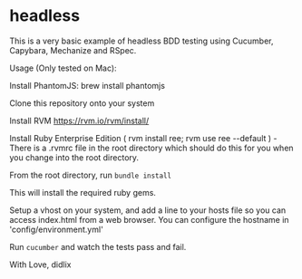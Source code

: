 headless
========

This is a very basic example of headless BDD testing using Cucumber, Capybara, Mechanize and RSpec.

Usage (Only tested on Mac):

Install PhantomJS: brew install phantomjs

Clone this repository onto your system

Install RVM https://rvm.io/rvm/install/

Install Ruby Enterprise Edition ( rvm install ree; rvm use ree --default ) - There is a .rvmrc file in the root directory which should do this for you when you change into the root directory.

From the root directory, run `bundle install`

This will install the required ruby gems.

Setup a vhost on your system, and add a line to your hosts file so you can access index.html from a web browser. You can configure the hostname in 'config/environment.yml'

Run `cucumber` and watch the tests pass and fail.


With Love,
didlix
